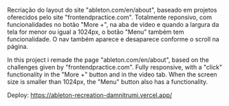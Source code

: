 Recriação do layout do site "ableton.com/en/about", baseado em projetos oferecidos pelo site "frontendpractice.com".
Totalmente reponsivo, com funcionalidades no botão "More +", na aba de vídeo e quando a largura da tela for menor ou igual a 1024px, o botão "Menu" também tem funcionalidade.
O nav também aparece e desaparece conforme o scroll na página.

In this project i remade the page "ableton.com/en/about", based on the challenges given by "frontendpractice.com".
Fully responsive, with a "click" functionality in the "More +" button and in the video tab. 
When the screen size is smaller than 1024px, the "Menu" button also has a functionality.

Deploy: https://ableton-recreation-damnitrumi.vercel.app/